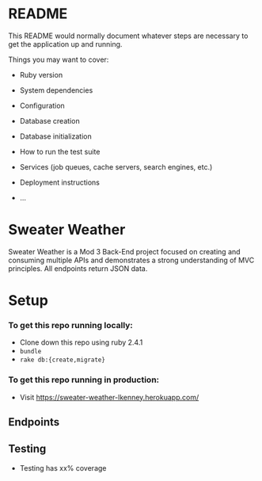 # README

This README would normally document whatever steps are necessary to get the
application up and running.

Things you may want to cover:

* Ruby version

* System dependencies

* Configuration

* Database creation

* Database initialization

* How to run the test suite

* Services (job queues, cache servers, search engines, etc.)

* Deployment instructions

* ...

# Sweater Weather

Sweater Weather is a Mod 3 Back-End project focused on creating and consuming multiple APIs and demonstrates a strong understanding of MVC principles. All endpoints return JSON data.

# Setup

### To get this repo running locally:

  * Clone down this repo using ruby 2.4.1
  * `bundle`
  * `rake db:{create,migrate}`

### To get this repo running in production:
  * Visit https://sweater-weather-lkenney.herokuapp.com/ 

 ## Endpoints

 ## Testing
  * Testing has xx% coverage
